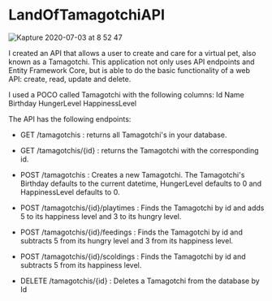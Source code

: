 # LandOfTamagotchiAPI

![Kapture 2020-07-03 at 8 52 47](https://user-images.githubusercontent.com/62678918/86471114-bb6c9700-bd0a-11ea-8c84-ecd7d114ae30.gif)

I created an API that allows a user to create and care for a virtual pet, also known as a Tamagotchi. This application not only uses API endpoints and Entity Framework Core, but is able to do the basic functionality of a web API: create, read, update and delete.

I used a POCO called Tamagotchi with the following columns:
Id
Name
Birthday
HungerLevel
HappinessLevel

The API has the following endpoints:

- GET /tamagotchis : returns all Tamagotchi's in your database.

- GET /tamagotchis/{id} : returns the Tamagotchi with the corresponding id.

- POST /tamagotchis : Creates a new Tamagotchi. The Tamagotchi's Birthday defaults to the current datetime, HungerLevel defaults to 0 and HappinessLevel defaults to 0.

- POST /tamagotchis/{id}/playtimes : Finds the Tamagotchi by id and adds 5 to its happiness level and 3 to its hungry level.

- POST /tamagotchis/{id}/feedings : Finds the Tamagotchi by id and subtracts 5 from its hungry level and 3 from its happiness level.

- POST /tamagotchis/{id}/scoldings : Finds the Tamagotchi by id and subtracts 5 from its happiness level.

- DELETE /tamagotchis/{id} : Deletes a Tamagotchi from the database by Id
